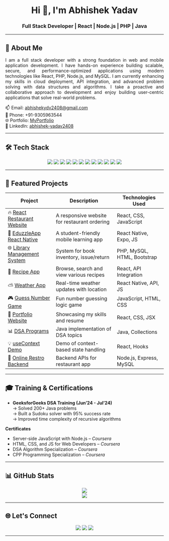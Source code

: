 <h1 align="center">Hi 👋, I'm Abhishek Yadav</h1>
<h3 align="center">Full Stack Developer | React | Node.js | PHP | Java</h3>

---

## 🌟 About Me

<p align="justify">
I am a full stack developer with a strong foundation in web and mobile application development. I have hands-on experience building scalable, secure, and performance-optimized applications using modern technologies like React, PHP, Node.js, and MySQL. I am currently enhancing my skills in cloud deployment, API integration, and advanced problem solving with data structures and algorithms. I take a proactive and collaborative approach to development and enjoy building user-centric applications that solve real-world problems.
</p>

📫 Email: abhishekydv2408@gmail.com  
📱 Phone: +91-9305963544  
🌐 Portfolio: [MyPortfolio](https://github.com/abhishek2408/myportfolio)  
🔗 LinkedIn: [abhishek-yadav2408](https://linkedin.com/in/abhishek-yadav2408)

---

## 🛠️ Tech Stack

<p align="center">
  <img src="https://img.shields.io/badge/Java-ED8B00?style=for-the-badge&logo=java&logoColor=white"/>
  <img src="https://img.shields.io/badge/PHP-777BB4?style=for-the-badge&logo=php&logoColor=white"/>
  <img src="https://img.shields.io/badge/JavaScript-F7DF1E?style=for-the-badge&logo=javascript&logoColor=black"/>
  <img src="https://img.shields.io/badge/React-20232A?style=for-the-badge&logo=react&logoColor=61DAFB"/>
  <img src="https://img.shields.io/badge/Node.js-339933?style=for-the-badge&logo=nodedotjs&logoColor=white"/>
  <img src="https://img.shields.io/badge/MySQL-4479A1?style=for-the-badge&logo=mysql&logoColor=white"/>
  <img src="https://img.shields.io/badge/MongoDB-4EA94B?style=for-the-badge&logo=mongodb&logoColor=white"/>
  <img src="https://img.shields.io/badge/Bootstrap-563D7C?style=for-the-badge&logo=bootstrap&logoColor=white"/>
  <img src="https://img.shields.io/badge/jQuery-0769AD?style=for-the-badge&logo=jquery&logoColor=white"/>
  <img src="https://img.shields.io/badge/phpMyAdmin-F5B400?style=for-the-badge&logo=phpmyadmin&logoColor=black"/>
  <img src="https://img.shields.io/badge/Git-F05032?style=for-the-badge&logo=git&logoColor=white"/>
  <img src="https://img.shields.io/badge/GitHub-000?style=for-the-badge&logo=github&logoColor=white"/>
</p>

---

## 🚀 Featured Projects

| Project | Description | Technologies Used |
|--------|-------------|-------------------|
| 🔥 [React Restaurant Website](https://github.com/abhishek2408/React-Restaurant-Website) | A responsive website for restaurant ordering | React, CSS, JavaScript |
| 📱 [EduzzleApp React Native](https://github.com/abhishek2408/EduzzleApp-React-Native) | A student-friendly mobile learning app | React Native, Expo, JS |
| 🌐 [Library Management System](https://github.com/abhishek2408/Library-management-system) | System for book inventory, issue/return | PHP, MySQL, HTML, Bootstrap |
| 🍲 [Recipe App](https://github.com/abhishek2408/RecipeApp) | Browse, search and view various recipes | React, API Integration |
| ⛅ [Weather App](https://github.com/abhishek2408/WeatherApp-ReactNative) | Real-time weather updates with location | React Native, API, JS |
| 🎮 [Guess Number Game](https://github.com/abhishek2408/Guess-Number-Game) | Fun number guessing logic game | JavaScript, HTML, CSS |
| 💼 [Portfolio Website](https://github.com/abhishek2408/myportfolio) | Showcasing my skills and resume | React, CSS, JSX |
| 📊 [DSA Programs](https://github.com/abhishek2408/Data-Structure-Programs) | Java implementation of DSA topics | Java, Collections |
| 💡 [useContext Demo](https://github.com/abhishek2408/useContext) | Demo of context-based state handling | React, Hooks |
| 🧾 [Online Restro Backend](https://github.com/abhishek2408/React-Online-restro-backend) | Backend APIs for restaurant app | Node.js, Express, MySQL |

---

## 🎓 Training & Certifications

- **GeeksforGeeks DSA Training (Jun’24 - Jul’24)**  
  → Solved 200+ Java problems  
  → Built a Sudoku solver with 95% success rate  
  → Improved time complexity of recursive algorithms

**Certificates**
- Server-side JavaScript with Node.js – *Coursera*
- HTML, CSS, and JS for Web Developers – *Coursera*
- DSA Algorithm Specialization – *Coursera*
- CPP Programming Specialization – *Coursera*

---

## 📊 GitHub Stats

<p align="center">
  <img src="https://github-readme-stats.vercel.app/api?username=abhishek2408&show_icons=true&theme=react&hide_border=true" />
  <br/>
  <img src="https://github-readme-streak-stats.herokuapp.com?user=abhishek2408&theme=react&hide_border=true" />
</p>

---

## 🌐 Let's Connect

<p align="center">
  <a href="mailto:abhishekydv2408@gmail.com"><img src="https://img.shields.io/badge/Gmail-Email-red?style=for-the-badge&logo=gmail&logoColor=white" /></a>
  <a href="https://linkedin.com/in/abhishek-yadav2408"><img src="https://img.shields.io/badge/LinkedIn-Profile-blue?style=for-the-badge&logo=linkedin" /></a>
  <a href="https://github.com/abhishek2408"><img src="https://img.shields.io/badge/GitHub-abhishek2408-black?style=for-the-badge&logo=github" /></a>
</p>

---

<!-- Designed by ChatGPT for Abhishek Yadav -->
